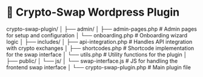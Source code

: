 # 🥞 Crypto-Swap Wordpress Plugin

crypto-swap-plugin/
│
├── admin/
│   ├── admin-pages.php    # Admin pages for setup and configuration
│   └── onboarding.php     # Onboarding wizard logic
│
├── includes/
│   ├── api-integration.php    # Handles API integration with crypto exchanges
│   ├── shortcodes.php    # Shortcode implementation for the swap interface
│   └── utils.php         # Utility functions for the plugin
│
├── public/
│   └── js/
│       └── swap-interface.js  # JS for handling the frontend swap interface
│
└── crypto-swap-plugin.php     # Main plugin file
